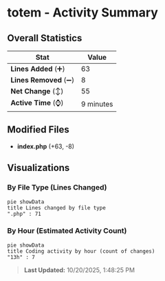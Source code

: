 # totem - Activity Summary 

## Overall Statistics

| Stat                   | Value                                                             |
| ---------------------- | ----------------------------------------------------------------- |
| **Lines Added** (➕)   | 63                                          |
| **Lines Removed** (➖) | 8                                        |
| **Net Change** (↕)    | 55                |
| **Active Time** (⌚)   | 9 minutes |


## Modified Files
- **index.php** (+63, -8)

## Visualizations

### By File Type (Lines Changed)

```mermaid
pie showData
title Lines changed by file type
".php" : 71
```

### By Hour (Estimated Activity Count)

```mermaid
pie showData
title Coding activity by hour (count of changes)
"13h" : 7
```


> **Last Updated:** 10/20/2025, 1:48:25 PM